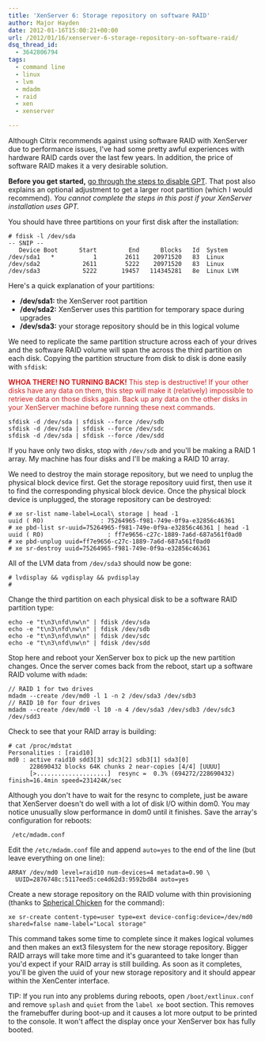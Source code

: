 ```yaml
---
title: 'XenServer 6: Storage repository on software RAID'
author: Major Hayden
date: 2012-01-16T15:00:21+00:00
url: /2012/01/16/xenserver-6-storage-repository-on-software-raid/
dsq_thread_id:
  - 3642806794
tags:
  - command line
  - linux
  - lvm
  - mdadm
  - raid
  - xen
  - xenserver

---
```

Although Citrix recommends against using software RAID with XenServer due to performance issues, I've had some pretty awful experiences with hardware RAID cards over the last few years. In addition, the price of software RAID makes it a very desirable solution.

**Before you get started,** [go through the steps to disable GPT][1]. That post also explains an optional adjustment to get a larger root partition (which I would recommend). _You cannot complete the steps in this post if your XenServer installation uses GPT._

You should have three partitions on your first disk after the installation:

```
# fdisk -l /dev/sda
-- SNIP --
   Device Boot      Start         End      Blocks   Id  System
/dev/sda1   *           1        2611    20971520   83  Linux
/dev/sda2            2611        5222    20971520   83  Linux
/dev/sda3            5222       19457   114345281   8e  Linux LVM
```


Here's a quick explanation of your partitions:

  * **/dev/sda1:** the XenServer root partition
  * **/dev/sda2:** XenServer uses this partition for temporary space during upgrades
  * **/dev/sda3:** your storage repository should be in this logical volume

We need to replicate the same partition structure across each of your drives and the software RAID volume will span the across the third partition on each disk. Copying the partition structure from disk to disk is done easily with `sfdisk`:

<span style="color: #D42020;"><b>WHOA THERE! NO TURNING BACK!</b> This step is destructive! If your other disks have any data on them, this step will make it (relatively) impossible to retrieve data on those disks again. Back up any data on the other disks in your XenServer machine before running these next commands.</span>

```
sfdisk -d /dev/sda | sfdisk --force /dev/sdb
sfdisk -d /dev/sda | sfdisk --force /dev/sdc
sfdisk -d /dev/sda | sfdisk --force /dev/sdd
```


If you have only two disks, stop with `/dev/sdb` and you'll be making a RAID 1 array. My machine has four disks and I'll be making a RAID 10 array.

We need to destroy the main storage repository, but we need to unplug the physical block device first. Get the storage repository uuid first, then use it to find the corresponding physical block device. Once the physical block device is unplugged, the storage repository can be destroyed:

```
# xe sr-list name-label=Local\ storage | head -1
uuid ( RO)                : 75264965-f981-749e-0f9a-e32856c46361
# xe pbd-list sr-uuid=75264965-f981-749e-0f9a-e32856c46361 | head -1
uuid ( RO)                  : ff7e9656-c27c-1889-7a6d-687a561f0ad0
# xe pbd-unplug uuid=ff7e9656-c27c-1889-7a6d-687a561f0ad0
# xe sr-destroy uuid=75264965-f981-749e-0f9a-e32856c46361
```


All of the LVM data from `/dev/sda3` should now be gone:

```
# lvdisplay && vgdisplay && pvdisplay
#
```


Change the third partition on each physical disk to be a software RAID partition type:

```
echo -e "t\n3\nfd\nw\n" | fdisk /dev/sda
echo -e "t\n3\nfd\nw\n" | fdisk /dev/sdb
echo -e "t\n3\nfd\nw\n" | fdisk /dev/sdc
echo -e "t\n3\nfd\nw\n" | fdisk /dev/sdd
```


Stop here and reboot your XenServer box to pick up the new partition changes. Once the server comes back from the reboot, start up a software RAID volume with `mdadm`:

```
// RAID 1 for two drives
mdadm --create /dev/md0 -l 1 -n 2 /dev/sda3 /dev/sdb3
// RAID 10 for four drives
mdadm --create /dev/md0 -l 10 -n 4 /dev/sda3 /dev/sdb3 /dev/sdc3 /dev/sdd3
```


Check to see that your RAID array is building:

```
# cat /proc/mdstat
Personalities : [raid10]
md0 : active raid10 sdd3[3] sdc3[2] sdb3[1] sda3[0]
      228690432 blocks 64K chunks 2 near-copies [4/4] [UUUU]
      [>....................]  resync =  0.3% (694272/228690432) finish=16.4min speed=231424K/sec
```


Although you don't have to wait for the resync to complete, just be aware that XenServer doesn't do well with a lot of disk I/O within dom0. You may notice unusually slow performance in dom0 until it finishes. Save the array's configuration for reboots:

```
 /etc/mdadm.conf
```


Edit the `/etc/mdadm.conf` file and append `auto=yes` to the end of the line (but leave everything on one line):

```
ARRAY /dev/md0 level=raid10 num-devices=4 metadata=0.90 \
  UUID=2876748c:5117eed5:ce4d62d3:9592bd84 auto=yes
```


Create a new storage repository on the RAID volume with thin provisioning (thanks to [Spherical Chicken][2] for the command):

```
xe sr-create content-type=user type=ext device-config:device=/dev/md0 shared=false name-label="Local storage"
```


This command takes some time to complete since it makes logical volumes and then makes an ext3 filesystem for the new storage repository. Bigger RAID arrays will take more time and it's guaranteed to take longer than you'd expect if your RAID array is still building. As soon as it completes, you'll be given the uuid of your new storage repository and it should appear within the XenCenter interface.

TIP: If you run into any problems during reboots, open `/boot/extlinux.conf` and remove `splash` and `quiet` from the `label xe` boot section. This removes the framebuffer during boot-up and it causes a lot more output to be printed to the console. It won't affect the display once your XenServer box has fully booted.

 [1]: http://rackerhacker.com/2012/01/13/xenserver-6-disable-gpt-and-get-a-larger-root-partition/
 [2]: http://www.scriptkiddie.org/blog/2010/06/20/xenserver-5-6-thin-provisioning-with-ext3/
